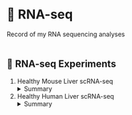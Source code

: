 <h1>🧬 RNA-seq</h1>
Record of my RNA sequencing analyses<br/><br/>

<h2>🧫 RNA-seq Experiments</h2>
<ol>
  <li>Healthy Mouse Liver scRNA-seq</li>
  <details>
  <summary>Summary</summary>
    <p>
      Utilizing Python 3.11.9 and code adapted from the "Preprocessing and clustering 3k PBMCs (legacy workflow)" tutorial, I analyzed scRNA-seq data from healthy mouse liver tissue obtained from GEO Sample GSM4041174, which was stored on a server. After preprocessing, including QC and normalization, I performed PCA and clustering using the Leiden algorithm. Marker genes for each cluster were identified using statistical tests, and descriptive names were assigned based on information from the "Mouse Genome Informatics" database. Subsequently, appropriate group or cluster names were assigned based on the genes in each group. The analysis was conducted in a Jupyter Notebook within Visual Studio Code, and the data originated from 10X Genomics Single cell 3' gene expression V2 sequencing on an Illumina HiSeq 4000 instrument.
    </p>
  </details>
    <li>Healthy Human Liver scRNA-seq</li>
  <details>
  <summary>Summary</summary>
    <p>
      The scRNA-seq analysis of healthy human liver tissue (GEO Sample GSM7802682) was conducted within a Docker environment using the gcfntnu/scanpy image from Docker Hub, configured with volume mounts and port mappings through docker-compose. Data retrieval involved SSH and SCP protocols to transfer files to a local directory (/workspace/data). The analysis identified distinct clusters in the PCA plot, highlighting varying CST3 expression levels that may correlate with different biological states or cell types. Key genes like SLCO2A1 and DNAJC11 associated with principal components PC1 and PC2 demonstrated significant loading values, suggesting their pivotal role in driving these variations. Additionally, a notable proportion of mitochondrial gene counts was observed, potentially indicating poorer data quality in the analyzed dataset.
    </p>
  </details>
</ol>

